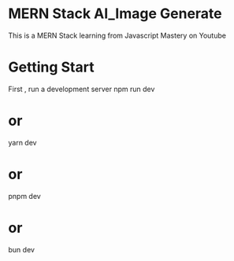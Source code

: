 # MERN Stack AI_Image Generate
This is a MERN Stack learning from Javascript Mastery on Youtube
# Getting Start
First , run a development server
npm run dev
# or
yarn dev
# or
pnpm dev
# or
bun dev